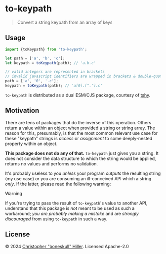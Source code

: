 # to-keypath

> Convert a string keypath from an array of keys

## Usage

```js
import {toKeypath} from 'to-keypath';

let path = ['a', 'b', 'c'];
let keypath = toKeypath(path); // 'a.b.c'

// valid integers are represented in brackets
// invalid javascript identifiers are wrapped in brackets & double-quotes
path = ['a', '0', '.c'];
keypath = toKeypath(path); // 'a[0].["."].c'
```

`to-keypath` is distributed as a dual ESM/CJS package, courtesy of
[tshy](https://github.com/isaacs/tshy).

## Motivation

There are tens of packages that do the inverse of this operation. Others return
a value within an object when provided a string or string array. The reason for
this, presumably, is that the most common relevant use case for these "keypath"
strings is _access_ or _assignment_ to some deeply-nested property within an
object.

**This package does not do any of that.** `to-keypath` just gives you a string.
It does not consider the data structure to which the string would be applied,
returns no values and performs no validation.

It's probably useless to you _unless_ your program _outputs_ the resulting
string (my use case) _or_ you are consuming an ill-conceived API which a string
_only_. If the latter, please read the following warning:

> [!WARNING]
>
> If you're trying to pass the result of `to-keypath`'s value to another API,
> understand that this package is _not_ meant to be used as such a workaround;
> _you are probably making a mistake_ and are _strongly discouraged_ from using
> `to-keypath` in such a way.

## License

©️ 2024 [Christopher "boneskull" Hiller](https://github.com/boneskull). Licensed Apache-2.0
